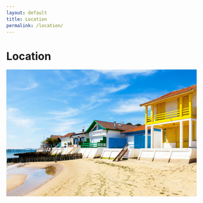 ```yaml
---
layout: default
title: Location
permalink: /location/
---
```


# Location


![Arcachon](/assets/img/arcachon.jpg)
